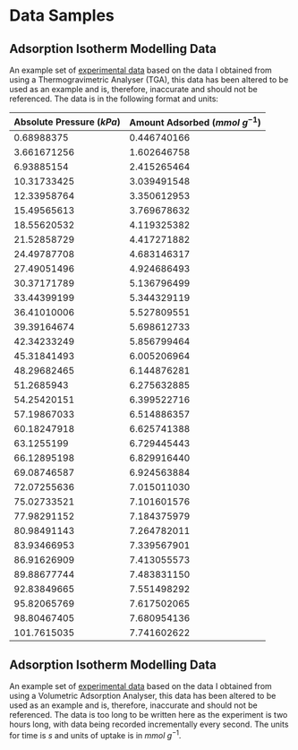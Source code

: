 # Data Samples
## Adsorption Isotherm Modelling Data
An example set of [experimental data](https://github.com/mmjsaa/co2captureanalysis/blob/9ce8398bd3117249a3eda7a8e5af1809e1aac3af/Data/TGAExpData.xlsx) based on the data I obtained from using a Thermogravimetric Analyser (TGA), this data has been altered to be used as an example and is, therefore, inaccurate and should not be referenced. The data is in the following format and units:

| Absolute Pressure $(kPa)$ | Amount Adsorbed $(mmol \ g^{-1})$ |
|---|---|
| 0.68988375	| 0.446740166 |
| 3.661671256	| 1.602646758 |
| 6.93885154	| 2.415265464 |
| 10.31733425	| 3.039491548 |
| 12.33958764	| 3.350612953 |
| 15.49565613	| 3.769678632 |
| 18.55620532	| 4.119325382 |
| 21.52858729	| 4.417271882 |
| 24.49787708	| 4.683146317 |
| 27.49051496	| 4.924686493 |
| 30.37171789	| 5.136796499 |
| 33.44399199	| 5.344329119 |
| 36.41010006	| 5.527809551 |
| 39.39164674	| 5.698612733 |
| 42.34233249	| 5.856799464 |
| 45.31841493	| 6.005206964 |
| 48.29682465	| 6.144876281 |
| 51.2685943	| 6.275632885 |
| 54.25420151	| 6.399522716 |
| 57.19867033	| 6.514886357 |
| 60.18247918	| 6.625741388 |
| 63.1255199	| 6.729445443 |
| 66.12895198	| 6.829916440 |
| 69.08746587	| 6.924563884 |
| 72.07255636	| 7.015011030 |
| 75.02733521	| 7.101601576 |
| 77.98291152	| 7.184375979 |
| 80.98491143	| 7.264782011 |
| 83.93466953	| 7.339567901 |
| 86.91626909	| 7.413055573 |
| 89.88677744	| 7.483831150 |
| 92.83849665	| 7.551498292 |
| 95.82065769	| 7.617502065 |
| 98.80467405	| 7.680954136 |
| 101.7615035 |	7.741602622 |

## Adsorption Isotherm Modelling Data
An example set of [experimental data](https://github.com/mmjsaa/co2captureanalysis/blob/9ce8398bd3117249a3eda7a8e5af1809e1aac3af/Data/VAAData.xlsx) based on the data I obtained from using a Volumetric Adsorption Analyser, this data has been altered to be used as an example and is, therefore, inaccurate and should not be referenced. The data is too long to be written here as the experiment is two hours long, with data being recorded incrementally every second. The units for time is $s$ and units of uptake is in $mmol \ g^{-1}$.



